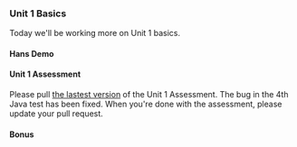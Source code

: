 ### Unit 1 Basics

Today we'll be working more on Unit 1 basics.

#### Hans Demo

#### Unit 1 Assessment

Please pull [the lastest version](https://github.com/accesscode-2-1/unit-1-assessment) of the Unit 1 Assessment.
The bug in the 4th Java test has been fixed. When you're done with the assessment, please update your pull request.

#### Bonus

